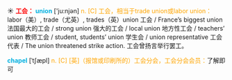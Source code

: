 ☀ <font color="red">**工会：**</font>
<font color="sky blue">**union**</font> ['ju:njən] 
<font color="orange">n. [C] 工会，相当于trade union或labor union：</font>labor（美）, trade（尤英）, trades（英）union 工会 / France’s biggest union 法国最大的工会 / strong union 强大的工会 / local union 地方性工会 / teachers’ union 教师工会 / student, students’ union 学生会 / union representative 工会代表 / The union threatened strike action. 工会曾扬言举行罢工。
           
<font color="sky blue">**chapel**</font> [ˈtʃæpl]
<font color="orange">n. [C] [英]（报馆或印刷所的）工会分会，工会分会会员：</font>了解即可

